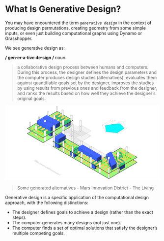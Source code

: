 # What Is Generative Design?

You may have encountered the term _`generative design`_ in the context of producing design permutations, creating geometry from some simple inputs, or even just building computational graphs using Dynamo or Grasshopper.

We see generative design as:

**/ gen·er·a·tive de·sign /** noun

> a collaborative design process between humans and computers. During this process, the designer defines the design parameters and the computer produces design studies \(alternatives\), evaluates them against quantifiable goals set by the designer, improves the studies by using results from previous ones and feedback from the designer, and ranks the results based on how well they achieve the designer’s original goals.

![](../../.gitbook/assets/whatisgen.gif)

> Some generated alternatives - Mars Innovation District - The Living

Generative design is a specific application of the computational design approach, with the following distinctions:

* The designer defines goals to achieve a design \(rather than the exact steps\).
* The computer generates many designs \(not just one\).
* The computer finds a set of optimal solutions that satisfy the designer’s multiple competing goals.

